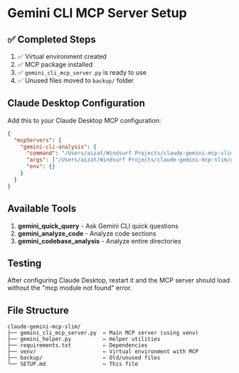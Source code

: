 # Gemini CLI MCP Server Setup

## ✅ Completed Steps
1. ✅ Virtual environment created
2. ✅ MCP package installed
3. ✅ `gemini_cli_mcp_server.py` is ready to use
4. ✅ Unused files moved to `backup/` folder

## Claude Desktop Configuration

Add this to your Claude Desktop MCP configuration:

```json
{
  "mcpServers": {
    "gemini-cli-analysis": {
      "command": "/Users/aizat/Windsurf Projects/claude-gemini-mcp-slim/venv/bin/python3",
      "args": ["/Users/aizat/Windsurf Projects/claude-gemini-mcp-slim/gemini_cli_mcp_server.py"],
      "env": {}
    }
  }
}
```

## Available Tools

1. **gemini_quick_query** - Ask Gemini CLI quick questions
2. **gemini_analyze_code** - Analyze code sections  
3. **gemini_codebase_analysis** - Analyze entire directories

## Testing

After configuring Claude Desktop, restart it and the MCP server should load without the "mcp module not found" error.

## File Structure

```
claude-gemini-mcp-slim/
├── gemini_cli_mcp_server.py  ← Main MCP server (using venv)
├── gemini_helper.py          ← Helper utilities
├── requirements.txt          ← Dependencies
├── venv/                     ← Virtual environment with MCP
├── backup/                   ← Old/unused files
└── SETUP.md                  ← This file
```
